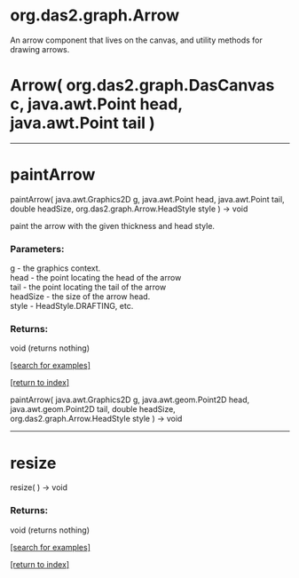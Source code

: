 # org.das2.graph.Arrow

An arrow component that lives on the canvas, and utility methods
 for drawing arrows.

# Arrow( org.das2.graph.DasCanvas c, java.awt.Point head, java.awt.Point tail )


***
<a name="paintArrow"></a>
# paintArrow
paintArrow( java.awt.Graphics2D g, java.awt.Point head, java.awt.Point tail, double headSize, org.das2.graph.Arrow.HeadStyle style ) &rarr; void

paint the arrow with the given thickness and head style.

### Parameters:
g - the graphics context.
<br>head - the point locating the head of the arrow
<br>tail - the point locating the tail of the arrow
<br>headSize - the size of the arrow head.
<br>style - HeadStyle.DRAFTING, etc.

### Returns:
void (returns nothing)


<a href="https://github.com/autoplot/dev/search?q=paintArrow&unscoped_q=paintArrow">[search for examples]</a>

<a href="https://github.com/autoplot/documentation/blob/master/javadoc/index-all.md">[return to index]</a>

paintArrow( java.awt.Graphics2D g, java.awt.geom.Point2D head, java.awt.geom.Point2D tail, double headSize, org.das2.graph.Arrow.HeadStyle style ) &rarr; void<br>
***
<a name="resize"></a>
# resize
resize(  ) &rarr; void



### Returns:
void (returns nothing)


<a href="https://github.com/autoplot/dev/search?q=resize&unscoped_q=resize">[search for examples]</a>

<a href="https://github.com/autoplot/documentation/blob/master/javadoc/index-all.md">[return to index]</a>

